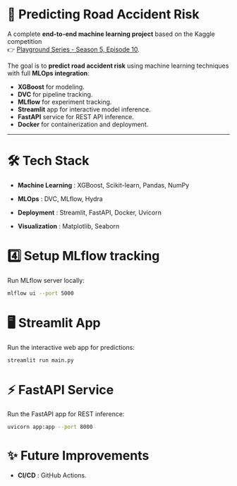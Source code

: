 # 🚗 Predicting Road Accident Risk  

A complete **end-to-end machine learning project** based on the Kaggle competition  
👉 [Playground Series - Season 5, Episode 10](https://www.kaggle.com/competitions/playground-series-s5e10).  

The goal is to **predict road accident risk** using machine learning techniques with full **MLOps integration**:  
- **XGBoost** for modeling.  
- **DVC** for pipeline tracking.  
- **MLflow** for experiment tracking.  
- **Streamlit** app for interactive model inference.  
- **FastAPI** service for REST API inference.  
- **Docker** for containerization and deployment.  
---

# 🛠️ Tech Stack

- **Machine Learning** : XGBoost, Scikit-learn, Pandas, NumPy

- **MLOps** : DVC, MLflow, Hydra

- **Deployment** : Streamlit, FastAPI, Docker, Uvicorn

- **Visualization** : Matplotlib, Seaborn

# 4️⃣ Setup MLflow tracking
Run MLflow server locally:
```bash
mlflow ui --port 5000
```

# 🖥️ Streamlit App
Run the interactive web app for predictions:
```bash
streamlit run main.py
```

# ⚡ FastAPI Service
Run the FastAPI app for REST inference:
```bash
uvicorn app:app --port 8000
```

# ✨ Future Improvements

 - **CI/CD** : GitHub Actions.

